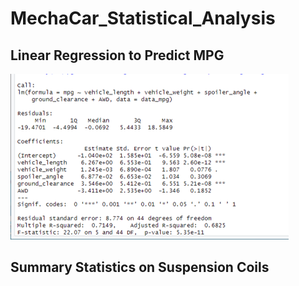 # MechaCar_Statistical_Analysis

## Linear Regression to Predict MPG

![Regression_Model_Summary_Statistics.png](images/Regression_Model_Summary_Statistics.png)
## Summary Statistics on Suspension Coils
